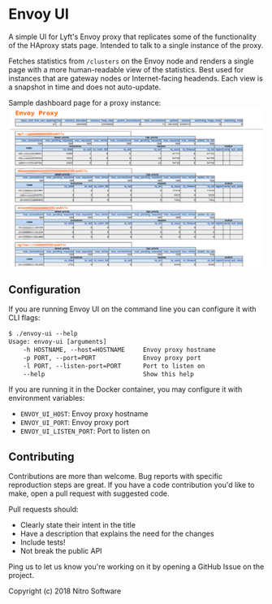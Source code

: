 Envoy UI
========

A simple UI for Lyft's Envoy proxy that replicates some of the functionality of
the HAproxy stats page. Intended to talk to a single instance of the proxy.

Fetches statistics from `/clusters` on the Envoy node and renders a single page
with a more human-readable view of the statistics. Best used for instances that
are gateway nodes or Internet-facing headends. Each view is a snapshot in time
and does not auto-update.

Sample dashboard page for a proxy instance:
![Envoy UI](assets/envoy-ui.png)

Configuration
-------------

If you are running Envoy UI on the command line you can configure it with
CLI flags:
```
$ ./envoy-ui --help
Usage: envoy-ui [arguments]
    -h HOSTNAME, --host=HOSTNAME     Envoy proxy hostname
    -p PORT, --port=PORT             Envoy proxy port
    -l PORT, --listen-port=PORT      Port to listen on
    --help                           Show this help
```

If you are running it in the Docker container, you may configure it with
environment variables:

 * `ENVOY_UI_HOST`: Envoy proxy hostname
 * `ENVOY_UI_PORT`: Envoy proxy port
 * `ENVOY_UI_LISTEN_PORT`: Port to listen on

Contributing
------------

Contributions are more than welcome. Bug reports with specific reproduction
steps are great. If you have a code contribution you'd like to make, open a
pull request with suggested code.

Pull requests should:

 * Clearly state their intent in the title
 * Have a description that explains the need for the changes
 * Include tests!
 * Not break the public API

Ping us to let us know you're working on it by opening a GitHub Issue on the
project.

Copyright (c) 2018 Nitro Software
